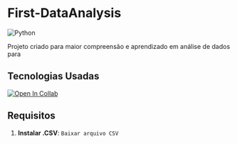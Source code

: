 # First-DataAnalysis 

![Python](https://img.shields.io/badge/python-3670A0?style=for-the-badge&logo=python&logoColor=ffdd54)

Projeto criado para maior compreensão e aprendizado em análise de dados para 

## Tecnologias Usadas

[![Open In Collab](https://colab.research.google.com/assets/colab-badge.svg)](https://colab.research.google.com/github/Naereen/badges)


## Requisitos

1. **Instalar .CSV**: `Baixar arquivo CSV`
